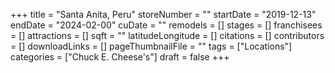 +++
title = "Santa Anita, Peru"
storeNumber = ""
startDate = "2019-12-13"
endDate = "2024-02-00"
cuDate = ""
remodels = []
stages = []
franchisees = []
attractions = []
sqft = ""
latitudeLongitude = []
citations = []
contributors = []
downloadLinks = []
pageThumbnailFile = ""
tags = ["Locations"]
categories = ["Chuck E. Cheese's"]
draft = false
+++
